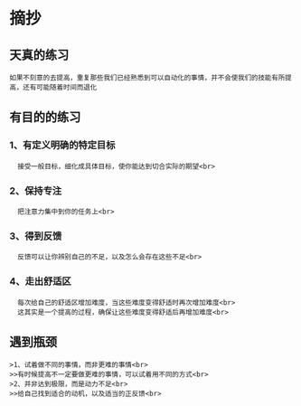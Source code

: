 # 摘抄
## 天真的练习<br>
    如果不刻意的去提高，重复那些我们已经熟悉到可以自动化的事情，并不会使我们的技能有所提高，还有可能随着时间而退化
## 有目的的练习<br>
### 1、有定义明确的特定目标<br>
      接受一般目标，细化成具体目标，使你能达到切合实际的期望<br>
### 2、保持专注<br>
      把注意力集中到你的任务上<br>
### 3、得到反馈<br>
      反馈可以让你辨别自己的不足，以及怎么会存在这些不足<br>
### 4、走出舒适区<br>
      每次给自己的舒适区增加难度，当这些难度变得舒适时再次增加难度<br>
      这其实是一个提高的过程，确保让这些难度变得舒适后再增加难度<br>
## 遇到瓶颈<br>
    >1、试着做不同的事情，而非更难的事情<br>
    >>有时候提高不一定要做更难的事情，可以试着用不同的方式<br>
    >2、并非达到极限，而是动力不足<br>
    >>给自己找到适合的动机，以及适当的正反馈<br>

